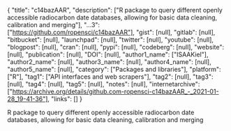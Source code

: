 {
  "title": "c14bazAAR",
  "description": ["R package to query different openly accessible radiocarbon date databases, allowing for basic data cleaning, calibration and merging"],
  "...3": ["https://github.com/ropensci/c14bazAAR"],
  "gist": [null],
  "gitlab": [null],
  "bitbucket": [null],
  "launchpad": [null],
  "twitter": [null],
  "youtube": [null],
  "blogpost": [null],
  "cran": [null],
  "pypi": [null],
  "codeberg": [null],
  "website": [null],
  "publication": [null],
  "DOI": [null],
  "author1_name": ["ISAAKiel"],
  "author2_name": [null],
  "author3_name": [null],
  "author4_name": [null],
  "author5_name": [null],
  "category": ["Packages and libraries"],
  "platform": ["R"],
  "tag1": ["API interfaces and web scrapers"],
  "tag2": [null],
  "tag3": [null],
  "tag4": [null],
  "tag5": [null],
  "notes": [null],
  "internetarchive": ["https://archive.org/details/github.com-ropensci-c14bazAAR_-_2021-01-28_19-41-36"],
  "links": []
}

<!-- Generated by csv2md.R – do not edit by hand -->

R package to query different openly accessible radiocarbon date databases, allowing for basic data cleaning, calibration and merging